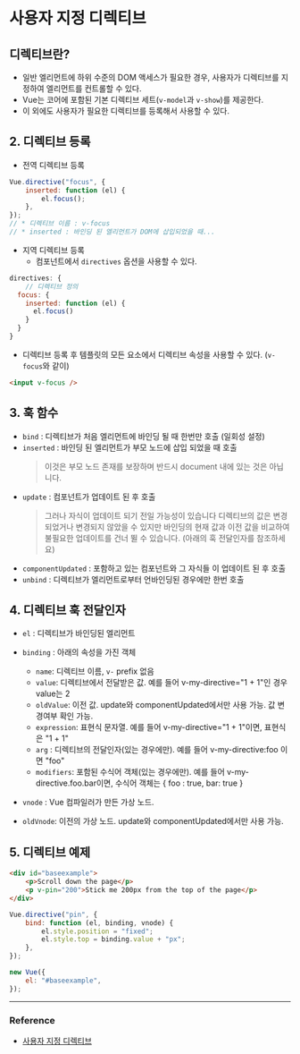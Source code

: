 # 사용자 지정 디렉티브

## 디렉티브란?

- 일반 엘리먼트에 하위 수준의 DOM 액세스가 필요한 경우, 사용자가 디렉티브를 지정하여 엘리먼트를 컨트롤할 수 있다.
- Vue는 코어에 포함된 기본 디렉티브 세트(`v-model`과 `v-show`)를 제공한다.
- 이 외에도 사용자가 필요한 디렉티브를 등록해서 사용할 수 있다.

## 2. 디렉티브 등록

- 전역 디렉티브 등록

```javascript
Vue.directive("focus", {
	inserted: function (el) {
		el.focus();
	},
});
// * 디렉티브 이름 : v-focus
// * inserted : 바인딩 된 엘리먼트가 DOM에 삽입되었을 때...
```

- 지역 디렉티브 등록
  - 컴포넌트에서 `directives` 옵션을 사용할 수 있다.

```javascript
directives: {
    // 디렉티브 정의
  focus: {
    inserted: function (el) {
      el.focus()
    }
  }
}
```

- 디렉티브 등록 후 템플릿의 모든 요소에서 디렉티브 속성을 사용할 수 있다. (`v-focus`와 같이)

```html
<input v-focus />
```

## 3. 훅 함수

- `bind` : 디렉티브가 처음 엘리먼트에 바인딩 될 때 한번만 호출 (일회성 설정)
- `inserted` : 바인딩 된 엘리먼트가 부모 노드에 삽입 되었을 때 호출
  > 이것은 부모 노드 존재를 보장하며 반드시 document 내에 있는 것은 아닙니다.
- `update` : 컴포넌트가 업데이트 된 후 호출
  > 그러나 자식이 업데이트 되기 전일 가능성이 있습니다 디렉티브의 값은 변경되었거나 변경되지 않았을 수 있지만 바인딩의 현재 값과 이전 값을 비교하여 불필요한 업데이트를 건너 뛸 수 있습니다. (아래의 훅 전달인자를 참조하세요)
- `componentUpdated` : 포함하고 있는 컴포넌트와 그 자식들 이 업데이트 된 후 호출
- `unbind` : 디렉티브가 엘리먼트로부터 언바인딩된 경우에만 한번 호출

## 4. 디렉티브 훅 전달인자

- `el` : 디렉티브가 바인딩된 엘리먼트
- `binding` : 아래의 속성을 가진 객체

  - `name`: 디렉티브 이름, `v-` prefix 없음
  - `value`: 디렉티브에서 전달받은 값. 예를 들어 v-my-directive="1 + 1"인 경우 value는 2
  - `oldValue`: 이전 값. update와 componentUpdated에서만 사용 가능. 값 변경여부 확인 가능.
  - `expression`: 표현식 문자열. 예를 들어 v-my-directive="1 + 1"이면, 표현식은 "1 + 1"
  - `arg` : 디렉티브의 전달인자(있는 경우에만). 예를 들어 v-my-directive:foo 이면 "foo"
  - `modifiers`: 포함된 수식어 객체(있는 경우에만). 예를 들어 v-my-directive.foo.bar이면, 수식어 객체는 { foo : true, bar: true }

- `vnode` : Vue 컴파일러가 만든 가상 노드.
- `oldVnode`: 이전의 가상 노드. update와 componentUpdated에서만 사용 가능.

## 5. 디렉티브 예제

```html
<div id="baseexample">
	<p>Scroll down the page</p>
	<p v-pin="200">Stick me 200px from the top of the page</p>
</div>
```

```javascript
Vue.directive("pin", {
	bind: function (el, binding, vnode) {
		el.style.position = "fixed";
		el.style.top = binding.value + "px";
	},
});

new Vue({
	el: "#baseexample",
});
```

---

### Reference

- [사용자 지정 디렉티브](https://kr.vuejs.org/v2/guide/custom-directive.html)
